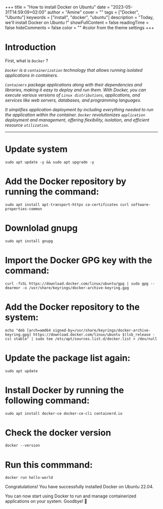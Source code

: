 +++
title = "How to install Docker on Ubuntu"
date = "2023-05-31T14:59:09+02:00"
author = "Amine"
cover = ""
tags = ["Docker", "Ubuntu"]
keywords = ["install", "docker", "ubuntu"]
description = "Today, we'll install Docker on Ubuntu !"
showFullContent = false
readingTime = false
hideComments = false
color = "" #color from the theme settings
+++

# Introduction 

First, what is `Docker` ?

*`Docker` is a `containerization` technology that allows running isolated applications in containers.*

*`Containers` package applications along with their dependencies and libraries, making it easy to deploy and run them. With Docker, you can execute various versions of `Linux distributions`, applications, and services like web servers, databases, and programming languages.*

*It simplifies application deployment by including everything needed to run the application within the container. `Docker` revolutionizes `application` deployment and management, offering flexibility, isolation, and efficient resource `utilization`.*

***

# Update system

```mermaid
sudo apt update -y && sudo apt upgrade -y
```

# Add the Docker repository by running the command:
```mermaid
sudo apt install apt-transport-https ca-certificates curl software-properties-common
```

# Downlolad gnupg 

```mermaid
sudo apt install gnupg
```

# Import the Docker GPG key with the command:
```mermaid
curl -fsSL https://download.docker.com/linux/ubuntu/gpg | sudo gpg --dearmor -o /usr/share/keyrings/docker-archive-keyring.gpg
```
# Add the Docker repository to the system:
```mermaid
echo "deb [arch=amd64 signed-by=/usr/share/keyrings/docker-archive-keyring.gpg] https://download.docker.com/linux/ubuntu $(lsb_release -cs) stable" | sudo tee /etc/apt/sources.list.d/docker.list > /dev/null
```

# Update the package list again:
```mermaid
sudo apt update
```
# Install Docker by running the following command:
```mermaid
sudo apt install docker-ce docker-ce-cli containerd.io
```
# Check the docker version
```mermaid
docker --version
```

# Run this commmand: 
```mermaid
docker run hello-world
``` 
Congratulations! You have successfully installed Docker on Ubuntu 22.04. 

You can now start using Docker to run and manage containerized applications on your system. Goodbye! 👋
